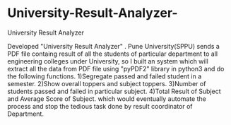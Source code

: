 # University-Result-Analyzer-
University Result Analyzer 

Developed "University Result Analyzer" . Pune University(SPPU) sends  a PDF file containg result of all the students of particular department  to all engineering colleges under University, so I built an system which will extract all the data from PDF  file using "pyPDF2" library in python3 and do the following functions. 
1)Segregate passed and failed student in a semester.
2)Show overall toppers and subject toppers.
3)Number of students  passed and failed in particular subject. 
4)Total Result of Subject and Average Score of Subject.
which would eventually automate the process and stop the tedious task done by result coordinator of Department.
